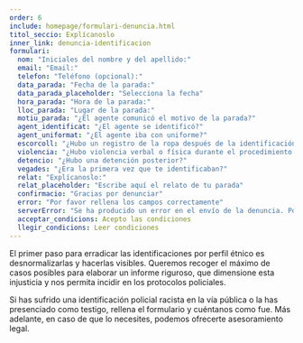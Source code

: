 ```yaml
---
order: 6
include: homepage/formulari-denuncia.html
titol_seccio: Explícanoslo
inner_link: denuncia-identificacion
formulari:
  nom: "Iniciales del nombre y del apellido:"
  email: "Email:"
  telefon: "Teléfono (opcional):"
  data_parada: "Fecha de la parada:"
  data_parada_placeholder: "Selecciona la fecha"
  hora_parada: "Hora de la parada:"
  lloc_parada: "Lugar de la parada:"
  motiu_parada: "¿El agente comunicó el motivo de la parada?"
  agent_identificat: "¿El agente se identificó?"
  agent_uniformat: "¿El agente iba con uniforme?"
  escorcoll: "¿Hubo un registro de la ropa después de la identificación?"
  violencia: "¿Hubo violencia verbal o física durante el procedimiento de identificación y registro?"
  detencio: "¿Hubo una detención posterior?"
  vegades: "¿Era la primera vez que te identificaban?"
  relat: "Explícanoslo:"
  relat_placeholder: "Escribe aquí el relato de tu parada"
  confirmacio: "Gracias por denunciar"
  error: "Por favor rellena los campos correctamente"
  serverError: "Se ha producido un error en el envío de la denuncia. Por favor, inténtalo de nuevo en unos minutos"
  acceptar_condicions: Acepto las condiciones
  llegir_condicions: Leer condiciones
---
```

El primer paso para erradicar las identificaciones por perfil étnico es desnormalizarlas y hacerlas visibles. Queremos recoger el máximo de casos posibles para elaborar un informe riguroso, que dimensione esta injusticia y nos permita incidir en los protocolos policiales.

Si has sufrido una identificación policial racista en la vía pública o la has presenciado como testigo, rellena el formulario y cuéntanos como fue. Más adelante, en caso de que lo necesites, podemos ofrecerte asesoramiento legal.
